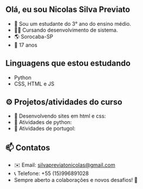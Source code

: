 ## Olá, eu sou Nicolas Silva Previato
- 🏫 Sou um estudante do 3° ano do ensino médio.
- 👨‍🎓 Cursando desenvolvimento de sistema.
- 🌎 Sorocaba-SP
- 👤 17 anos
## Linguagens que estou estudando
  - Python
  - CSS, HTML e JS
## ⚙️ Projetos/atividades do curso
- 📁 Desenvolvendo sites em html e css:
- 📁 Atividades de python:
- 📁 Atividades de portugol:
## 📫 Contatos
- ✉️ Email: silvapreviatonicolas@gmail.com
- 📞 Telefone: +55 (15)996891028
- Sempre aberto a colaborações e novos desafios! 🚀
